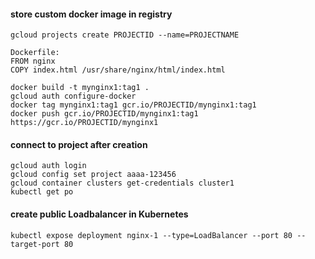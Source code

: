 #### store custom docker image in registry

```
gcloud projects create PROJECTID --name=PROJECTNAME

Dockerfile:
FROM nginx
COPY index.html /usr/share/nginx/html/index.html

docker build -t mynginx1:tag1 .
gcloud auth configure-docker
docker tag mynginx1:tag1 gcr.io/PROJECTID/mynginx1:tag1
docker push gcr.io/PROJECTID/mynginx1:tag1
https://gcr.io/PROJECTID/mynginx1

```

#### connect to project after creation
```
gcloud auth login
gcloud config set project aaaa-123456
gcloud container clusters get-credentials cluster1
kubectl get po
```

#### create public Loadbalancer in Kubernetes 
```
kubectl expose deployment nginx-1 --type=LoadBalancer --port 80 --target-port 80
```

